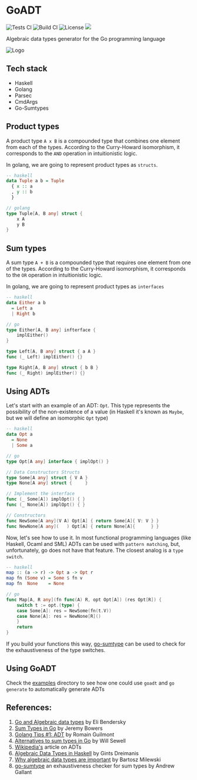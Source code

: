 # GoADT

![Tests CI](https://github.com/tttardigrado/goadt/actions/workflows/tests.yml/badge.svg)
![Build CI](https://github.com/tttardigrado/goadt/actions/workflows/build.yml/badge.svg)
![License](https://img.shields.io/github/license/tttardigrado/goadt)
<a href="https://twitter.com/intent/tweet?text=Check out goadt, a Golang Algebraic Data Type generator written by %40_tardigrado_ in Haskell https%3A%2F%2Fgithub.com%2Ftttardigrado%2Fgoadt 😁"><img src="https://img.shields.io/twitter/url?style=social&url=https%3A%2F%2Fgithub.com%2Ftttardigrado%2Fgoadt"></a>

Algebraic data types generator for the Go programming language

![Logo](./logo.png)

## Tech stack
* Haskell
* Golang
* Parsec
* CmdArgs
* Go-Sumtypes

## Product types
A product type `A x B` is a compounded type that combines one element from each of the types. According to the Curry-Howard isomorphism, it corresponds to the `AND` operation in intuitionistic logic.

In golang, we are going to represent product types as `structs`.

```haskell
-- haskell
data Tuple a b = Tuple
  { x :: a
  , y :: b
  }
```

```go
// golang
type Tuple[A, B any] struct {
    x A
    y B
}
```

## Sum types
A sum type `A + B` is a compounded type that requires one element from one of the types. According to the Curry-Howard isomorphism, it corresponds to the `OR` operation in intuitionistic logic.

In golang, we are going to represent product types as `interfaces`
```haskell
-- haskell
data Either a b
  = Left a
  | Right b
```
```go
// go
type Either[A, B any] infterface {
    implEither()
}

type Left[A, B any] struct { a A }
func (_ Left) implEither() {}

type Right[A, B any] struct { b B }
func (_ Right) implEither() {}
```

## Using ADTs

Let's start with an example of an ADT: `Opt`. This type represents the possibility of the non-existence of a value (in Haskell it's known as `Maybe`, but we will define an isomorphic `Opt` type)

```haskell
-- haskell
data Opt a
  = None
  | Some a
```
```go
// go
type Opt[A any] interface { implOpt() }

// Data Constructors Structs
type Some[A any] struct { V A }
type None[A any] struct {     }

// Implement the interface
func (_ Some[A]) implOpt() { }
func (_ None[A]) implOpt() { }

// Constructors
func NewSome[A any](V A) Opt[A] { return Some[A]{ V: V } }
func NewNone[A any](   ) Opt[A] { return None[A]{      } }
```

Now, let's see how to use it. In most functional programming languages (like Haskell, Ocaml and SML) ADTs can be used with `pattern matching`, but, unfortunately, go does not have that feature. The closest analog is a `type switch`.

```haskell
-- haskell
map :: (a -> r) -> Opt a -> Opt r
map fn (Some v) = Some $ fn v
map fn  None    = None
```

```go
// go
func Map[A, R any](fn func(A) R, opt Opt[A]) (res Opt[R]) {
	switch t := opt.(type) {
	case Some[A]: res = NewSome(fn(t.V))
	case None[A]: res = NewNone[R]()
	}
	return
}
```

If you build your functions this way, [go-sumtype](https://github.com/BurntSushi/go-sumtype) can be used to check for the exhaustiveness of the type switches. 

## Using GoADT
Check the [examples](./examples/) directory to see how one could use `goadt` and `go generate` to automatically generate ADTs

## References:
1. [Go and Algebraic data types](https://eli.thegreenplace.net/2018/go-and-algebraic-data-types/) by Eli Bendersky
2. [Sum Types in Go](https://www.jerf.org/iri/post/2917/) by Jeremy Bowers
3. [Golang Tips #1: ADT](https://rguilmont.net/blog/2022-02-20-golang-generics-options/) by Romain Guilmont
4. [Alternatives to sum types in Go](https://making.pusher.com/alternatives-to-sum-types-in-go/) by Will Sewell
5. [Wikipedia's](https://en.wikipedia.org/wiki/Algebraic_data_type) article on ADTs
6. [Algebraic Data Types in Haskell](https://serokell.io/blog/algebraic-data-types-in-haskell) by Gints Dreimanis 
7. [Why algebraic data types are important](https://www.youtube.com/watch?v=LkqTLJK2API) by Bartosz Milewski
8. [go-sumtype](https://github.com/BurntSushi/go-sumtype) an exhaustiveness checker for sum types by Andrew Gallant
